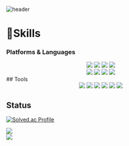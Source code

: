 ![header](https://capsule-render.vercel.app/api?type=wave&color=auto&height=300&section=header&text=YoHan%20Github&fontSize=90)

# 💪Skills 
### Platforms & Languages
<div align="center">
	<img src="https://img.shields.io/badge/Java-007396?style=flat&logo=Java&logoColor=white" />
	<img src="https://img.shields.io/badge/JavaScript-F7DF1E?style=flat&logo=JavaScript&logoColor=white" />
	<img src="https://img.shields.io/badge/Python-3776AB?style=flat&logo=Python&logoColor=white" />
	<img src="https://img.shields.io/badge/C++-00599C?style=flat&logo=Cplusplus&logoColor=white" />
</div>

<div align="center">
	<img src="https://img.shields.io/badge/Android-3DDC84?style=flat&logo=Android&logoColor=white" />
	<img src="https://img.shields.io/badge/React-61DAFB?style=flat&logo=React&logoColor=white" />
	<img src="https://img.shields.io/badge/jQuery-0769AD?style=flat&logo=jQuery&logoColor=white" />
	<img src="https://img.shields.io/badge/spring-6DB33F?style=flat&logo=spring&logoColor=white">
</div>
## Tools
<div align="center">
	<img src="https://img.shields.io/badge/linux-FCC624?style=flat&logo=linux&logoColor=black">
	<img src="https://img.shields.io/badge/github-181717?style=flat&logo=github&logoColor=white">
	<img src="https://img.shields.io/badge/git-F05032?style=flat&logo=git&logoColor=white">
	<img src="https://img.shields.io/badge/HTML5-E34F26?style=flat&logo=HTML5&logoColor=white" />
	<img src="https://img.shields.io/badge/CSS3-1572B6?style=flat&logo=CSS3&logoColor=white" />
	<img src="https://img.shields.io/badge/mysql-4479A1?style=flat&logo=mysql&logoColor=white">
</div>

## Status

[![Solved.ac Profile](http://mazassumnida.wtf/api/v2/generate_badge?boj=rladygks329)](https://solved.ac/rladygks329/)

<img src="https://github-readme-stats.vercel.app/api/top-langs/?username=rladygks329&layout=compact"><br>
<img src="https://github-readme-stats.vercel.app/api?username=rladygks329&show_icons=true">


